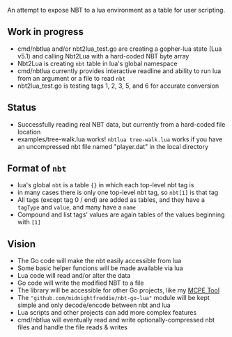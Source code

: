 An attempt to expose NBT to a lua environment as a table for user scripting.

## Work in progress

- cmd/nbtlua and/or nbt2lua_test.go are creating a gopher-lua state (Lua v5.1) and calling Nbt2Lua with a hard-coded NBT byte array
- Nbt2Lua is creating `nbt` table in lua's global namespace
- cmd/nbtlua currently provides interactive readline and ability to run lua from an argument or a file to read `nbt`
- nbt2lua_test.go is testing tags 1, 2, 3, 5, and 6 for accurate conversion

## Status

- Successfully reading real NBT data, but currently from a hard-coded file location
- examples/tree-walk.lua works! `nbtlua tree-walk.lua` works if you have an uncompressed nbt file named "player.dat" in the local directory

## Format of `nbt`

- lua's global `nbt` is a table `{}` in which each top-level nbt tag is
- in many cases there is only one top-level nbt tag, so `nbt[1]` is that tag
- All tags (except tag 0 / end) are added as tables, and they have a `tagType` and `value`, and many have a `name`
- Compound and list tags' values are again tables of the values beginning with `[1]`

## Vision

- The Go code will make the nbt easily accessible from lua
- Some basic helper funcions will be made available via lua
- Lua code will read and/or alter the data
- Go code will write the modified NBT to a file
- The library will be accessible for other Go projects, like my [MCPE Tool](https://github.com/midnightfreddie/McpeTool)
- The `"github.com/midnightfreddie/nbt-go-lua"` module will be kept simple and only decode/encode between nbt and lua
- Lua scripts and other projects can add more complex features
- cmd/nbtlua will eventually read and write optionally-compressed nbt files and handle the file reads & writes

